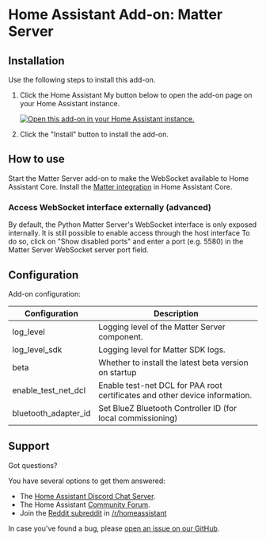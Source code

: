 # Home Assistant Add-on: Matter Server

## Installation

Use the following steps to install this add-on.

1. Click the Home Assistant My button below to open the add-on page on your
   Home Assistant instance.

   [![Open this add-on in your Home Assistant instance.][addon-badge]][addon]

1. Click the "Install" button to install the add-on.

## How to use

Start the Matter Server add-on to make the WebSocket available to Home
Assistant Core. Install the [Matter integration][matter_integration]
in Home Assistant Core.

### Access WebSocket interface externally (advanced)

By default, the Python Matter Server's WebSocket interface is only exposed
internally. It is still possible to enable access through the host interface
To do so, click on "Show disabled ports" and enter a port (e.g. 5580) in the
Matter Server WebSocket server port field.

## Configuration

Add-on configuration:

| Configuration       | Description                                                 |
|---------------------|-------------------------------------------------------------|
| log_level           | Logging level of the Matter Server component.               |
| log_level_sdk       | Logging level for Matter SDK logs.                          |
| beta                | Whether to install the latest beta version on startup       |
| enable_test_net_dcl | Enable test-net DCL for PAA root certificates and other device information. |
| bluetooth_adapter_id | Set BlueZ Bluetooth Controller ID (for local commissioning) |

## Support

Got questions?

You have several options to get them answered:

- The [Home Assistant Discord Chat Server][discord].
- The Home Assistant [Community Forum][forum].
- Join the [Reddit subreddit][reddit] in [/r/homeassistant][reddit]

In case you've found a bug, please [open an issue on our GitHub][issue].

[addon]: https://my.home-assistant.io/redirect/supervisor_addon/?addon=core_matter_server
[addon-badge]: https://my.home-assistant.io/badges/supervisor_addon.svg
[discord]: https://discord.gg/c5DvZ4e
[forum]: https://community.home-assistant.io
[reddit]: https://reddit.com/r/homeassistant
[issue]: https://github.com/home-assistant/addons/issues
[matter_server_repo]: https://github.com/home-assistant-libs/python-matter-server
[matter_integration]: https://www.home-assistant.io/integrations/matter/
